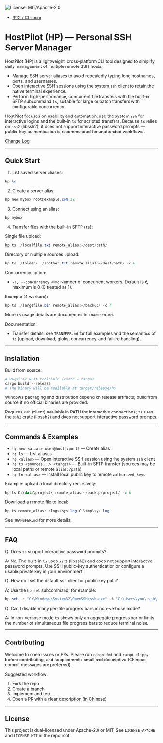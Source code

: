 ![License: MIT/Apache-2.0](https://img.shields.io/badge/license-MIT%2FApache--2.0-orange.svg)

<!-- Language switch -->
- [中文 / Chinese](./README_ZH.md)

# HostPilot (HP) — Personal SSH Server Manager

HostPilot (HP) is a lightweight, cross-platform CLI tool designed to simplify daily
management of multiple remote SSH hosts.

- Manage SSH server aliases to avoid repeatedly typing long hostnames, ports, and
	usernames.
- Open interactive SSH sessions using the system `ssh` client to retain the native
	terminal experience.
- Perform high-performance, concurrent file transfers with the built-in SFTP
	subcommand `ts`, suitable for large or batch transfers with configurable
	concurrency.

HostPilot focuses on usability and automation: use the system `ssh` for interactive
logins and the built-in `ts` for scripted transfers. Because `ts` relies on
`ssh2` (libssh2), it does not support interactive password prompts — public-key
authentication is recommended for unattended workflows.

[Change Log](CHANGELOG.md)

---

## Quick Start

1. List saved server aliases:

```powershell
hp ls
```

2. Create a server alias:

```powershell
hp new mybox root@example.com:22
```

3. Connect using an alias:

```powershell
hp mybox
```

4. Transfer files with the built-in SFTP (`ts`):

Single file upload:

```powershell
hp ts ./localfile.txt remote_alias:~/dest/path/
```

Directory or multiple sources upload:

```powershell
hp ts ./folder/ ./another.txt remote_alias:~/dest/path/ -c 6
```

Concurrency option:

- `-c, --concurrency <N>`: Number of concurrent workers. Default is 6, maximum is
	8 (0 treated as 1).

Example (4 workers):

```powershell
hp ts ./largefile.bin remote_alias:~/backup/ -c 4
```

More `ts` usage details are documented in `TRANSFER.md`.

Documentation:

- Transfer details: see `TRANSFER.md` for full examples and the semantics of `ts`
	(upload, download, globs, concurrency, and failure handling).

---

## Installation

Build from source:

```powershell
# Requires Rust toolchain (rustc + cargo)
cargo build --release
# The binary will be available at target/release/hp
```

Windows packaging and distribution depend on release artifacts; build from source
if no official binaries are provided.

Requires `ssh` (client) available in PATH for interactive connections; `ts` uses
the `ssh2` crate (libssh2) and does not support interactive password prompts.

---

## Commands & Examples

- `hp new <alias> user@host[:port]` — Create alias
- `hp ls` — List aliases
- `hp <alias>` — Open interactive SSH session using the system `ssh` client
- `hp ts <sources...> <target>` — Built-in SFTP transfer (sources may be local
	paths or remote `alias:/path`)
- `hp ln <alias>` — Install local public key to remote `authorized_keys`

Example: upload a local directory recursively:

```powershell
hp ts C:\data\project\ remote_alias:~/backup/project/ -c 6
```

Download a remote file to local:

```powershell
hp ts remote_alias:~/logs/sys.log C:\tmp\sys.log
```

See `TRANSFER.md` for more details.

---

## FAQ

Q: Does `ts` support interactive password prompts?

A: No. The built-in `ts` uses `ssh2` (libssh2) and does not support interactive
password prompts. Use SSH public-key authentication or configure a usable
private key in your environment.

Q: How do I set the default ssh client or public key path?

A: Use the `hp set` subcommand, for example:

```powershell
hp set -c "C:\Windows\System32\OpenSSH\ssh.exe" -k "C:\Users\you\.ssh\id_rsa.pub"
```

Q: Can I disable many per-file progress bars in non-verbose mode?

A: In non-verbose mode `ts` shows only an aggregate progress bar or limits the
number of simultaneous file progress bars to reduce terminal noise.

---

## Contributing

Welcome to open issues or PRs. Please run `cargo fmt` and `cargo clippy` before
contributing, and keep commits small and descriptive (Chinese commit messages are
preferred).

Suggested workflow:

1. Fork the repo
2. Create a branch
3. Implement and test
4. Open a PR with a clear description (in Chinese)

---

## License

This project is dual-licensed under Apache-2.0 or MIT. See `LICENSE-APACHE` and
`LICENSE-MIT` in the repo root.

